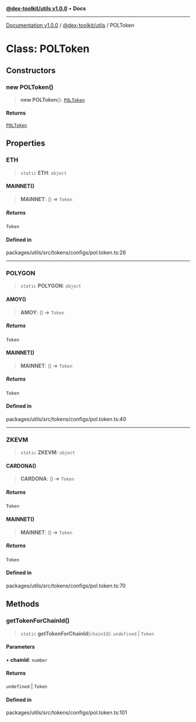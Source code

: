 [**@dex-toolkit/utils v1.0.0**](../README.md) • **Docs**

***

[Documentation v1.0.0](../../../packages.md) / [@dex-toolkit/utils](../README.md) / POLToken

# Class: POLToken

## Constructors

### new POLToken()

> **new POLToken**(): [`POLToken`](POLToken.md)

#### Returns

[`POLToken`](POLToken.md)

## Properties

### ETH

> `static` **ETH**: `object`

#### MAINNET()

> **MAINNET**: () => `Token`

##### Returns

`Token`

#### Defined in

packages/utils/src/tokens/configs/pol.token.ts:26

***

### POLYGON

> `static` **POLYGON**: `object`

#### AMOY()

> **AMOY**: () => `Token`

##### Returns

`Token`

#### MAINNET()

> **MAINNET**: () => `Token`

##### Returns

`Token`

#### Defined in

packages/utils/src/tokens/configs/pol.token.ts:40

***

### ZKEVM

> `static` **ZKEVM**: `object`

#### CARDONA()

> **CARDONA**: () => `Token`

##### Returns

`Token`

#### MAINNET()

> **MAINNET**: () => `Token`

##### Returns

`Token`

#### Defined in

packages/utils/src/tokens/configs/pol.token.ts:70

## Methods

### getTokenForChainId()

> `static` **getTokenForChainId**(`chainId`): `undefined` \| `Token`

#### Parameters

• **chainId**: `number`

#### Returns

`undefined` \| `Token`

#### Defined in

packages/utils/src/tokens/configs/pol.token.ts:101
